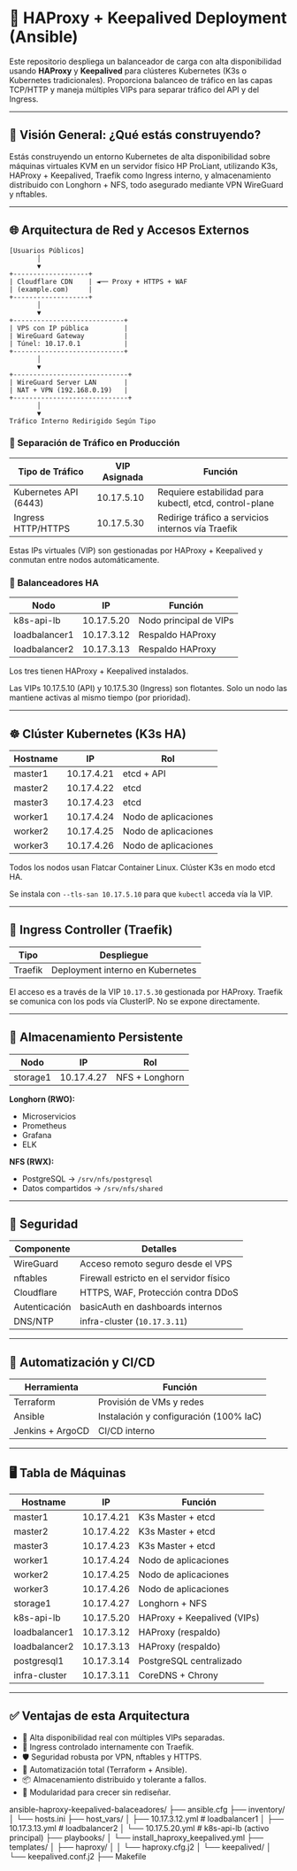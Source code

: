 # 🧰 HAProxy + Keepalived Deployment (Ansible)

Este repositorio despliega un balanceador de carga con alta disponibilidad usando **HAProxy** y **Keepalived** para clústeres Kubernetes (K3s o Kubernetes tradicionales). Proporciona balanceo de tráfico en las capas TCP/HTTP y maneja múltiples VIPs para separar tráfico del API y del Ingress.

---

## 🧱 Visión General: ¿Qué estás construyendo?

Estás construyendo un entorno Kubernetes de alta disponibilidad sobre máquinas virtuales KVM en un servidor físico HP ProLiant, utilizando K3s, HAProxy + Keepalived, Traefik como Ingress interno, y almacenamiento distribuido con Longhorn + NFS, todo asegurado mediante VPN WireGuard y nftables.

---

## 🌐 Arquitectura de Red y Accesos Externos

```
[Usuarios Públicos]
       │
       ▼
+-------------------+
| Cloudflare CDN    | ◄── Proxy + HTTPS + WAF
| (example.com)     |
+-------------------+
       │
       ▼
+----------------------------+
| VPS con IP pública         |
| WireGuard Gateway          |
| Túnel: 10.17.0.1           |
+----------------------------+
       │
       ▼
+-----------------------------+
| WireGuard Server LAN       |
| NAT + VPN (192.168.0.19)   |
+-----------------------------+
       │
       ▼
Tráfico Interno Redirigido Según Tipo
```

### 🎯 Separación de Tráfico en Producción

| Tipo de Tráfico       | VIP Asignada | Función                                                |
| --------------------- | ------------ | ------------------------------------------------------ |
| Kubernetes API (6443) | 10.17.5.10   | Requiere estabilidad para kubectl, etcd, control-plane |
| Ingress HTTP/HTTPS    | 10.17.5.30   | Redirige tráfico a servicios internos vía Traefik      |

Estas IPs virtuales (VIP) son gestionadas por HAProxy + Keepalived y conmutan entre nodos automáticamente.

### 🧠 Balanceadores HA

| Nodo          | IP         | Función                |
| ------------- | ---------- | ---------------------- |
| k8s-api-lb    | 10.17.5.20 | Nodo principal de VIPs |
| loadbalancer1 | 10.17.3.12 | Respaldo HAProxy       |
| loadbalancer2 | 10.17.3.13 | Respaldo HAProxy       |

Los tres tienen HAProxy + Keepalived instalados.

Las VIPs 10.17.5.10 (API) y 10.17.5.30 (Ingress) son flotantes. Solo un nodo las mantiene activas al mismo tiempo (por prioridad).

---

## ☸️ Clúster Kubernetes (K3s HA)

| Hostname | IP         | Rol                  |
| -------- | ---------- | -------------------- |
| master1  | 10.17.4.21 | etcd + API           |
| master2  | 10.17.4.22 | etcd                 |
| master3  | 10.17.4.23 | etcd                 |
| worker1  | 10.17.4.24 | Nodo de aplicaciones |
| worker2  | 10.17.4.25 | Nodo de aplicaciones |
| worker3  | 10.17.4.26 | Nodo de aplicaciones |

Todos los nodos usan Flatcar Container Linux. Clúster K3s en modo etcd HA.

Se instala con `--tls-san 10.17.5.10` para que `kubectl` acceda vía la VIP.

---

## 🚪 Ingress Controller (Traefik)

| Tipo    | Despliegue                       |
| ------- | -------------------------------- |
| Traefik | Deployment interno en Kubernetes |

El acceso es a través de la VIP `10.17.5.30` gestionada por HAProxy. Traefik se comunica con los pods vía ClusterIP. No se expone directamente.

---

## 💾 Almacenamiento Persistente

| Nodo     | IP         | Rol            |
| -------- | ---------- | -------------- |
| storage1 | 10.17.4.27 | NFS + Longhorn |

**Longhorn (RWO):**

* Microservicios
* Prometheus
* Grafana
* ELK

**NFS (RWX):**

* PostgreSQL → `/srv/nfs/postgresql`
* Datos compartidos → `/srv/nfs/shared`

---

## 🔐 Seguridad

| Componente    | Detalles                                |
| ------------- | --------------------------------------- |
| WireGuard     | Acceso remoto seguro desde el VPS       |
| nftables      | Firewall estricto en el servidor físico |
| Cloudflare    | HTTPS, WAF, Protección contra DDoS      |
| Autenticación | basicAuth en dashboards internos        |
| DNS/NTP       | infra-cluster (`10.17.3.11`)            |

---

## 🧠 Automatización y CI/CD

| Herramienta      | Función                                |
| ---------------- | -------------------------------------- |
| Terraform        | Provisión de VMs y redes               |
| Ansible          | Instalación y configuración (100% IaC) |
| Jenkins + ArgoCD | CI/CD interno                          |

---

## 🖥 Tabla de Máquinas

| Hostname      | IP         | Función                     |
| ------------- | ---------- | --------------------------- |
| master1       | 10.17.4.21 | K3s Master + etcd           |
| master2       | 10.17.4.22 | K3s Master + etcd           |
| master3       | 10.17.4.23 | K3s Master + etcd           |
| worker1       | 10.17.4.24 | Nodo de aplicaciones        |
| worker2       | 10.17.4.25 | Nodo de aplicaciones        |
| worker3       | 10.17.4.26 | Nodo de aplicaciones        |
| storage1      | 10.17.4.27 | Longhorn + NFS              |
| k8s-api-lb    | 10.17.5.20 | HAProxy + Keepalived (VIPs) |
| loadbalancer1 | 10.17.3.12 | HAProxy (respaldo)          |
| loadbalancer2 | 10.17.3.13 | HAProxy (respaldo)          |
| postgresql1   | 10.17.3.14 | PostgreSQL centralizado     |
| infra-cluster | 10.17.3.11 | CoreDNS + Chrony            |

---

## ✅ Ventajas de esta Arquitectura

* 🔁 Alta disponibilidad real con múltiples VIPs separadas.
* 🚪 Ingress controlado internamente con Traefik.
* 🛡️ Seguridad robusta por VPN, nftables y HTTPS.
* 🧰 Automatización total (Terraform + Ansible).
* 📦 Almacenamiento distribuido y tolerante a fallos.
* 🧱 Modularidad para crecer sin rediseñar.



ansible-haproxy-keepalived-balaceadores/
├── ansible.cfg
├── inventory/
│   └── hosts.ini
├── host_vars/
│   ├── 10.17.3.12.yml   # loadbalancer1
│   ├── 10.17.3.13.yml   # loadbalancer2
│   └── 10.17.5.20.yml   # k8s-api-lb (activo principal)
├── playbooks/
│   └── install_haproxy_keepalived.yml
├── templates/
│   ├── haproxy/
│   │   └── haproxy.cfg.j2
│   └── keepalived/
│       └── keepalived.conf.j2
├── Makefile
